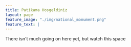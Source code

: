 ```yaml
---
title: Patikama Hosgeldiniz
layout: page
feature_image: "./img/national_monument.png"
feature_text: |
---
```


There isn't much going on here yet, but watch this space
